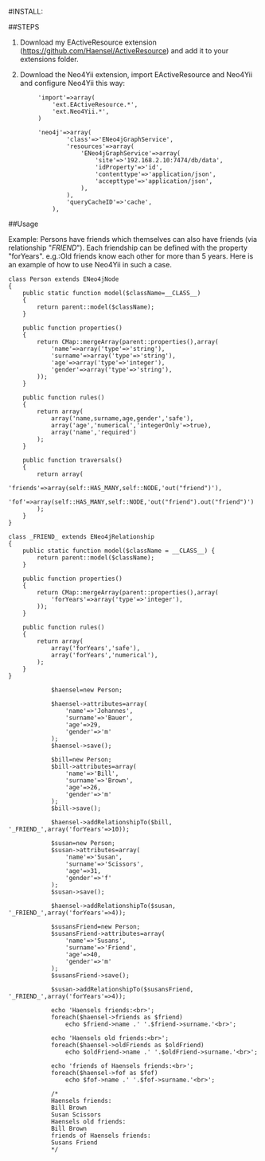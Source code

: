 #INSTALL:

##STEPS

1. Download my EActiveResource extension (https://github.com/Haensel/ActiveResource)
and add it to your extensions folder.

2. Download the Neo4Yii extension, import EActiveResource and Neo4Yii and configure Neo4Yii this way:
		
		  	'import'=>array(
		  		'ext.EActiveResource.*',
				'ext.Neo4Yii.*',
        	)

          	'neo4j'=>array(
                    'class'=>'ENeo4jGraphService',
                    'resources'=>array(
                        'ENeo4jGraphService'=>array(
                            'site'=>'192.168.2.10:7474/db/data',
                            'idProperty'=>'id',
                            'contenttype'=>'application/json',
                            'accepttype'=>'application/json',
                        ),
                    ),
                    'queryCacheID'=>'cache',
                ),

##Usage

Example:
Persons have friends which themselves can also have friends (via relationship "_FRIEND_").
Each friendship can be defined with the property "forYears". e.g.:Old friends know each other
for more than 5 years. Here is an example of how to use Neo4Yii in such a case.

~~~
class Person extends ENeo4jNode
{
    public static function model($className=__CLASS__)
    {
        return parent::model($className);
    }
    
    public function properties()
    {
        return CMap::mergeArray(parent::properties(),array(
            'name'=>array('type'=>'string'),
            'surname'=>array('type'=>'string'),
            'age'=>array('type'=>'integer'),
            'gender'=>array('type'=>'string'),
        ));
    }
    
    public function rules()
    {
        return array(
            array('name,surname,age,gender','safe'),
            array('age','numerical','integerOnly'=>true),
            array('name','required')
        );
    }
    
    public function traversals()
    {
        return array(
            'friends'=>array(self::HAS_MANY,self::NODE,'out("friend")'),
            'fof'=>array(self::HAS_MANY,self::NODE,'out("friend").out("friend")')
        );
    }
}
~~~

~~~
class _FRIEND_ extends ENeo4jRelationship
{
    public static function model($className = __CLASS__) {
        return parent::model($className);
    }
    
    public function properties()
    {
        return CMap::mergeArray(parent::properties(),array(
            'forYears'=>array('type'=>'integer'),
        ));
    }
    
    public function rules()
    {
        return array(
            array('forYears','safe'),
            array('forYears','numerical'),
        );
    }
}
~~~

~~~
			$haensel=new Person;
            
            $haensel->attributes=array(
                'name'=>'Johannes',
                'surname'=>'Bauer',
                'age'=>29,
                'gender'=>'m'
            );
            $haensel->save();
                        
            $bill=new Person;
            $bill->attributes=array(
                'name'=>'Bill',
                'surname'=>'Brown',
                'age'=>26,
                'gender'=>'m'
            );
            $bill->save();
            
            $haensel->addRelationshipTo($bill, '_FRIEND_',array('forYears'=>10));
            
            $susan=new Person;
            $susan->attributes=array(
                'name'=>'Susan',
                'surname'=>'Scissors',
                'age'=>31,
                'gender'=>'f'
            );
            $susan->save();
            
            $haensel->addRelationshipTo($susan, '_FRIEND_',array('forYears'=>4));
            
            $susansFriend=new Person;
            $susansFriend->attributes=array(
                'name'=>'Susans',
                'surname'=>'Friend',
                'age'=>40,
                'gender'=>'m'
            );
            $susansFriend->save();
            
            $susan->addRelationshipTo($susansFriend, '_FRIEND_',array('forYears'=>4));
            
            echo 'Haensels friends:<br>';
            foreach($haensel->friends as $friend)
                echo $friend->name .' '.$friend->surname.'<br>';
            
            echo 'Haensels old friends:<br>';
            foreach($haensel->oldFriends as $oldFriend)
                echo $oldFriend->name .' '.$oldFriend->surname.'<br>';
            
            echo 'friends of Haensels friends:<br>';
            foreach($haensel->fof as $fof)
                echo $fof->name .' '.$fof->surname.'<br>';
                
            /*
            Haensels friends:
			Bill Brown
			Susan Scissors
			Haensels old friends:
			Bill Brown
			friends of Haensels friends:
			Susans Friend
            */
~~~